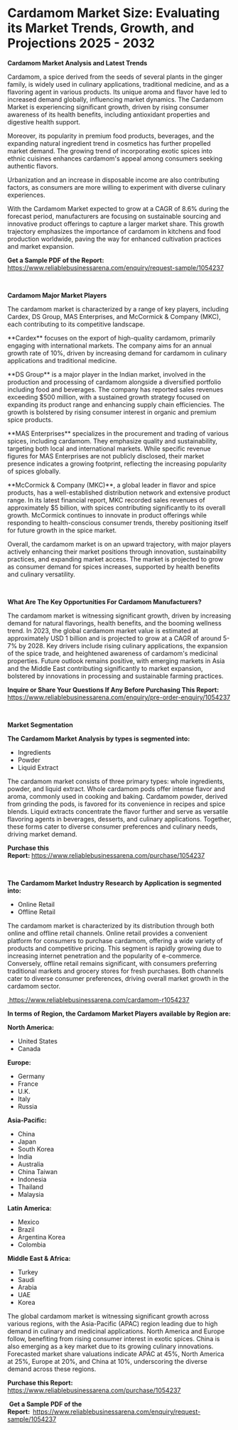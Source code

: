 <p><h1>Cardamom Market Size: Evaluating its Market Trends, Growth, and Projections 2025 - 2032</h1></p><p><strong>Cardamom Market Analysis and Latest Trends</strong></p>
<p><p>Cardamom, a spice derived from the seeds of several plants in the ginger family, is widely used in culinary applications, traditional medicine, and as a flavoring agent in various products. Its unique aroma and flavor have led to increased demand globally, influencing market dynamics. The Cardamom Market is experiencing significant growth, driven by rising consumer awareness of its health benefits, including antioxidant properties and digestive health support. </p><p>Moreover, its popularity in premium food products, beverages, and the expanding natural ingredient trend in cosmetics has further propelled market demand. The growing trend of incorporating exotic spices into ethnic cuisines enhances cardamom's appeal among consumers seeking authentic flavors. </p><p>Urbanization and an increase in disposable income are also contributing factors, as consumers are more willing to experiment with diverse culinary experiences. </p><p>With the Cardamom Market expected to grow at a CAGR of 8.6% during the forecast period, manufacturers are focusing on sustainable sourcing and innovative product offerings to capture a larger market share. This growth trajectory emphasizes the importance of cardamom in kitchens and food production worldwide, paving the way for enhanced cultivation practices and market expansion.</p></p>
<p><strong>Get a Sample PDF of the Report:&nbsp;</strong> <a href="https://www.reliablebusinessarena.com/enquiry/request-sample/1054237?utm_campaign=2396&utm_medium=2&utm_source=Github&utm_content=ia&utm_term=19042025&utm_id=cardamom">https://www.reliablebusinessarena.com/enquiry/request-sample/1054237</a></p>
<p>&nbsp;</p>
<p><strong>Cardamom Major Market Players</strong></p>
<p><p>The cardamom market is characterized by a range of key players, including Cardex, DS Group, MAS Enterprises, and McCormick & Company (MKC), each contributing to its competitive landscape.</p><p>**Cardex** focuses on the export of high-quality cardamom, primarily engaging with international markets. The company aims for an annual growth rate of 10%, driven by increasing demand for cardamom in culinary applications and traditional medicine. </p><p>**DS Group** is a major player in the Indian market, involved in the production and processing of cardamom alongside a diversified portfolio including food and beverages. The company has reported sales revenues exceeding $500 million, with a sustained growth strategy focused on expanding its product range and enhancing supply chain efficiencies. The growth is bolstered by rising consumer interest in organic and premium spice products.</p><p>**MAS Enterprises** specializes in the procurement and trading of various spices, including cardamom. They emphasize quality and sustainability, targeting both local and international markets. While specific revenue figures for MAS Enterprises are not publicly disclosed, their market presence indicates a growing footprint, reflecting the increasing popularity of spices globally.</p><p>**McCormick & Company (MKC)**, a global leader in flavor and spice products, has a well-established distribution network and extensive product range. In its latest financial report, MKC recorded sales revenues of approximately $5 billion, with spices contributing significantly to its overall growth. McCormick continues to innovate in product offerings while responding to health-conscious consumer trends, thereby positioning itself for future growth in the spice market.</p><p>Overall, the cardamom market is on an upward trajectory, with major players actively enhancing their market positions through innovation, sustainability practices, and expanding market access. The market is projected to grow as consumer demand for spices increases, supported by health benefits and culinary versatility.</p></p>
<p>&nbsp;</p>
<p><strong>What Are The Key Opportunities For Cardamom Manufacturers?</strong></p>
<p><p>The cardamom market is witnessing significant growth, driven by increasing demand for natural flavorings, health benefits, and the booming wellness trend. In 2023, the global cardamom market value is estimated at approximately USD 1 billion and is projected to grow at a CAGR of around 5-7% by 2028. Key drivers include rising culinary applications, the expansion of the spice trade, and heightened awareness of cardamom's medicinal properties. Future outlook remains positive, with emerging markets in Asia and the Middle East contributing significantly to market expansion, bolstered by innovations in processing and sustainable farming practices.</p></p>
<p><strong>Inquire or Share Your Questions If Any Before Purchasing This Report:</strong> <a href="https://www.reliablebusinessarena.com/enquiry/pre-order-enquiry/1054237?utm_campaign=2396&utm_medium=2&utm_source=Github&utm_content=ia&utm_term=19042025&utm_id=cardamom">https://www.reliablebusinessarena.com/enquiry/pre-order-enquiry/1054237</a></p>
<p>&nbsp;</p>
<p><strong>Market Segmentation</strong></p>
<p><strong>The Cardamom Market Analysis by types is segmented into:</strong></p>
<p><ul><li>Ingredients</li><li>Powder</li><li>Liquid Extract</li></ul></p>
<p><p>The cardamom market consists of three primary types: whole ingredients, powder, and liquid extract. Whole cardamom pods offer intense flavor and aroma, commonly used in cooking and baking. Cardamom powder, derived from grinding the pods, is favored for its convenience in recipes and spice blends. Liquid extracts concentrate the flavor further and serve as versatile flavoring agents in beverages, desserts, and culinary applications. Together, these forms cater to diverse consumer preferences and culinary needs, driving market demand.</p></p>
<p><strong>Purchase this Report:&nbsp;</strong><a href="https://www.reliablebusinessarena.com/purchase/1054237?utm_campaign=2396&utm_medium=2&utm_source=Github&utm_content=ia&utm_term=19042025&utm_id=cardamom">https://www.reliablebusinessarena.com/purchase/1054237</a></p>
<p>&nbsp;</p>
<p><strong>The Cardamom Market Industry Research by Application is segmented into:</strong></p>
<p><ul><li>Online Retail</li><li>Offline Retail</li></ul></p>
<p><p>The cardamom market is characterized by its distribution through both online and offline retail channels. Online retail provides a convenient platform for consumers to purchase cardamom, offering a wide variety of products and competitive pricing. This segment is rapidly growing due to increasing internet penetration and the popularity of e-commerce. Conversely, offline retail remains significant, with consumers preferring traditional markets and grocery stores for fresh purchases. Both channels cater to diverse consumer preferences, driving overall market growth in the cardamom sector.</p></p>
<p><a href="https://www.reliablebusinessarena.com/cardamom-r1054237?utm_campaign=2396&utm_medium=2&utm_source=Github&utm_content=ia&utm_term=19042025&utm_id=cardamom">&nbsp;https://www.reliablebusinessarena.com/cardamom-r1054237</a></p>
<p><strong>In terms of Region, the Cardamom Market Players available by Region are:</strong></p>
<p>
    <p> <strong> North America: </strong>
        <ul>
            <li>United States</li>
            <li>Canada</li>
        </ul>
        </p> 
    <p> <strong> Europe: </strong>
        <ul>
            <li>Germany</li>
            <li>France</li>
            <li>U.K.</li>
            <li>Italy</li>
            <li>Russia</li>
        </ul>
        </p> 
    <p> <strong> Asia-Pacific: </strong>
        <ul>
            <li>China</li>
            <li>Japan</li>
            <li>South Korea</li>
            <li>India</li>
            <li>Australia</li>
            <li>China Taiwan</li>
            <li>Indonesia</li>
            <li>Thailand</li>
            <li>Malaysia</li>
        </ul>
        </p> 
    <p> <strong> Latin America: </strong>
        <ul>
            <li>Mexico</li>
            <li>Brazil</li>
            <li>Argentina Korea</li>
            <li>Colombia</li>
        </ul>
        </p> 
    <p> <strong> Middle East & Africa: </strong>
        <ul>
            <li>Turkey</li>
            <li>Saudi</li>
            <li>Arabia</li>
            <li>UAE</li>
            <li>Korea</li>
        </ul>
    </p>
    </p>
<p><p>The global cardamom market is witnessing significant growth across various regions, with the Asia-Pacific (APAC) region leading due to high demand in culinary and medicinal applications. North America and Europe follow, benefiting from rising consumer interest in exotic spices. China is also emerging as a key market due to its growing culinary innovations. Forecasted market share valuations indicate APAC at 45%, North America at 25%, Europe at 20%, and China at 10%, underscoring the diverse demand across these regions.</p></p>
<p><strong>Purchase this Report: </strong><a href="https://www.reliablebusinessarena.com/purchase/1054237?utm_campaign=2396&utm_medium=2&utm_source=Github&utm_content=ia&utm_term=19042025&utm_id=cardamom">https://www.reliablebusinessarena.com/purchase/1054237</a></p>
<p>&nbsp;<strong>Get a Sample PDF of the Report:&nbsp;&nbsp;</strong><a href="https://www.reliablebusinessarena.com/enquiry/request-sample/1054237?utm_campaign=2396&utm_medium=2&utm_source=Github&utm_content=ia&utm_term=19042025&utm_id=cardamom">https://www.reliablebusinessarena.com/enquiry/request-sample/1054237</a></p>
<p><strong></strong></p>
<p><p></p><p></p><p></p></p>
